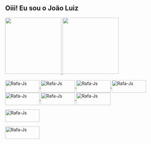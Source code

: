 ## Oiii! Eu sou o João Luiz
 <div>
  <a href="https://github.com/joaolfc92">
  <img height="180em" src="https://github-readme-stats.vercel.app/api?username=joaolfc92&show_icons=true&theme=dark&include_all_commits=true&count_private=true"/>
  <img height="180em" src="https://github-readme-stats.vercel.app/api/top-langs/?username=joaolfc92&layout=compact&langs_count=7&theme=dark"/>
</div>
  
<div style="display: inline_block"><br>
 
  <img align="center" alt="Rafa-Js" height="40" width="110" src="https://img.shields.io/badge/HTML5-E34F26?style=for-the-badge&logo=html5&logoColor=white">
  <img align="center" alt="Rafa-Js" height="40" width="110" src="https://img.shields.io/badge/CSS3-1572B6?style=for-the-badge&logo=css3&logoColor=white">
  
  <img align="center" alt="Rafa-Js" height="40" width="110" src="https://img.shields.io/badge/JavaScript-F7DF1E?style=for-the-badge&logo=javascript&logoColor=black">
  <img align="center" alt="Rafa-Js" height="40" width="110" src="https://img.shields.io/badge/Bootstrap-563D7C?style=for-the-badge&logo=bootstrap&logoColor=white">
  <img align="center" alt="Rafa-Js" height="40" width="110" src="https://img.shields.io/badge/Windows-0078D6?style=for-the-badge&logo=windows&logoColor=white">
  
  
  <img align="center" alt="Rafa-Js" height="40" width="110" src="https://img.shields.io/badge/Discord-7289DA?style=for-the-badge&logo=discord&logoColor=white">
  <img align="center" alt="Rafa-Js" height="40" width="110" src="https://img.shields.io/badge/React-20232A?style=for-the-badge&logo=react&logoColor=61DAFB">
 
 <a href="http://www.linkedin.com/in/joao-luiz-869214140/"><img align="center" alt="Rafa-Js" height="40" width="110" src="https://img.shields.io/badge/LinkedIn-0077B5?style=for-the-badge&logo=linkedin&logoColor=white"> </a>
 
  <a href="https://web.whatsapp.com/send?phone=5521969084966"> <img align="center" alt="Rafa-Js" height="40" width="110" src="https://img.shields.io/badge/WhatsApp-25D366?style=for-the-badge&logo=whatsapp&logoColor=white"> </a>
 

</div>
  
  
  
